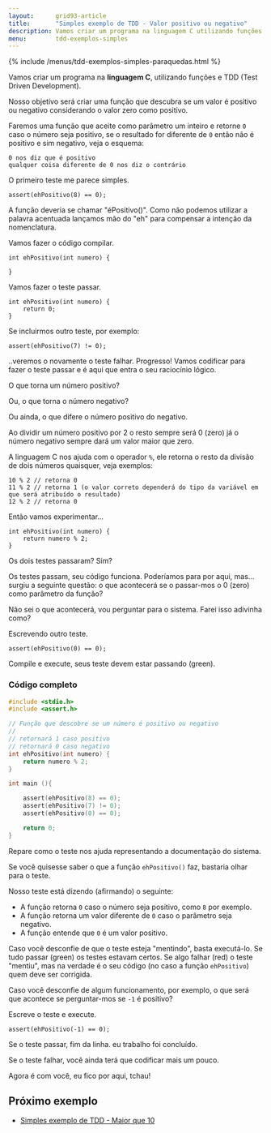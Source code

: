 ```yaml
---
layout:      grid93-article
title:       "Simples exemplo de TDD - Valor positivo ou negativo"
description: Vamos criar um programa na linguagem C utilizando funções e TDD, nosso objetivo será criar uma função que descubra se um valor é positivo ou negativo.
menu:        tdd-exemplos-simples
---
```


{% include /menus/tdd-exemplos-simples-paraquedas.html %}

Vamos criar um programa na __linguagem C__, utilizando funções e TDD (Test Driven Development).

Nosso objetivo será criar uma função que descubra se um valor é positivo ou negativo considerando o valor zero como 
positivo.

Faremos uma função que aceite como parâmetro um inteiro e retorne `0` caso o número seja positivo, se o resultado for
diferente de `0` então não é positivo e sim negativo, veja o esquema:

    0 nos diz que é positivo 
    qualquer coisa diferente de 0 nos diz o contrário

O primeiro teste me parece simples.

	assert(ehPositivo(8) == 0);

A função deveria se chamar "éPositivo()". Como não podemos utilizar a palavra acentuada lançamos mão do "eh" para 
compensar a intenção da nomenclatura.

Vamos fazer o código compilar.

    int ehPositivo(int numero) {

    }

Vamos fazer o teste passar.

    int ehPositivo(int numero) {
        return 0;
    }

Se incluirmos outro teste, por exemplo:

	assert(ehPositivo(7) != 0);

..veremos o novamente o teste falhar. Progresso! Vamos codificar para fazer o teste passar e é aqui que entra o seu 
raciocínio lógico.

O que torna um número positivo?

Ou, o que torna o número negativo?

Ou ainda, o que difere o número positivo do negativo.

Ao dividir um número positivo por 2 o resto sempre será 0 (zero) já o número negativo sempre dará um valor maior que zero.

A linguagem C nos ajuda com o operador `%`, ele retorna o resto da divisão de dois números quaisquer, veja exemplos:

    10 % 2 // retorna 0
    11 % 2 // retorna 1 (o valor correto dependerá do tipo da variável em que será atribuído o resultado)
    12 % 2 // retorna 0

Então vamos experimentar...

    int ehPositivo(int numero) {
        return numero % 2;
    }

Os dois testes passaram? Sim?

Os testes passam, seu código funciona. Poderíamos para por aqui, mas... surgiu a seguinte questão: o que acontecerá se
o passar-mos o 0 (zero) como parâmetro da função?

Não sei o que acontecerá, vou perguntar para o sistema. Farei isso adivinha como?

Escrevendo outro teste.

	assert(ehPositivo(0) == 0);

Compile e execute, seus teste devem estar passando (green).


### Código completo

```c
#include <stdio.h>
#include <assert.h>

// Função que descobre se um número é positivo ou negativo
//
// retornará 1 caso positivo
// retornará 0 caso negativo
int ehPositivo(int numero) {
    return numero % 2;
}

int main (){

    assert(ehPositivo(8) == 0);
    assert(ehPositivo(7) != 0);
    assert(ehPositivo(0) == 0);

    return 0;
}
```

Repare como o teste nos ajuda representando a documentação do sistema.

Se você quisesse saber o que a função `ehPositivo()` faz, bastaria olhar para o teste.

Nosso teste está dizendo (afirmando) o seguinte:

- A função retorna `0` caso o número seja positivo, como `8` por exemplo.
- A função retorna um valor diferente de `0` caso o parâmetro seja negativo.
- A função entende que `0` é um valor positivo. 

Caso você desconfie de que o teste esteja "mentindo", basta executá-lo. Se tudo passar (green) os testes estavam certos.
Se algo falhar (red) o teste "mentiu", mas na verdade é o seu código (no caso a função `ehPositivo`) quem deve ser corrigida.

Caso você desconfie de algum funcionamento, por exemplo, o que será que acontece se perguntar-mos se `-1` é positivo?

Escreve o teste e execute.

    assert(ehPositivo(-1) == 0);

Se o teste passar, fim da linha. eu trabalho foi concluído.

Se o teste falhar, você ainda terá que codificar mais um pouco. 

Agora é com você, eu fico por aqui, tchau!

        

Próximo exemplo
---

- [Simples exemplo de TDD - Maior que 10](/tdd/exemplo-tdd-maior-que-dez/)
